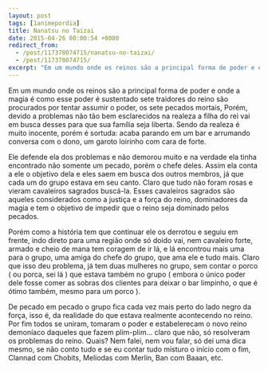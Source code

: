 ```yaml
---
layout: post
tags: [1animepordia]
title: Nanatsu no Taizai
date: 2015-04-26 00:00:54 +0000
redirect_from:
  - /post/117378074715/nanatsu-no-taizai/
  - /post/117378074715/
excerpt: "Em um mundo onde os reinos são a principal forma de poder e onde a magia é como esse poder é sustentado sete traidores do reino são procurados por tentar assumir o poder, os sete pecados mortais, Porém, devido a problemas não tão bem esclarecidos na realeza a filha do rei vai em busca desses para que sua família seja liberta. Sendo da realeza é muito inocente, porém é sortuda: acaba parando em um bar e arrumando conversa com o dono, um garoto loirinho com cara de forte."
---
```


Em um mundo onde os reinos são a principal forma de poder e onde a magia
é como esse poder é sustentado sete traidores do reino são procurados
por tentar assumir o poder, os sete pecados mortais, Porém, devido a
problemas não tão bem esclarecidos na realeza a filha do rei vai em
busca desses para que sua família seja liberta. Sendo da realeza é muito
inocente, porém é sortuda: acaba parando em um bar e arrumando conversa
com o dono, um garoto loirinho com cara de forte.

Ele defende ela dos problemas e não demorou muito e na verdade ela tinha
encontrado não somente um pecado, porém o chefe deles. Assim ela conta a
ele o objetivo dela e eles saem em busca dos outros membros, já que cada
um do grupo estava em seu canto. Claro que tudo não foram rosas e vieram
cavaleiros sagrados buscá-la. Esses cavaleiros sagrados são aqueles
considerados como a justiça e a força do reino, dominadores da magia e
tem o objetivo de impedir que o reino seja dominado pelos pecados.

Porém como a história tem que continuar ele os derrotou e seguiu em
frente, indo direto para uma região onde só doido vai, nem cavaleiro
forte, armado e cheio de mana tem coragem de ir lá, e lá encontrou mais
uma para o grupo, uma amiga do chefe do grupo, que ama ele e tudo mais.
Claro que isso deu problema, já tem duas mulheres no grupo, sem contar o
porco ( ou porca, sei lá ) que estava também no grupo ( embora o único
poder dele fosse comer as sobras dos clientes para deixar o bar
limpinho, o que é ótimo também, mesmo para um porco ).

De pecado em pecado o grupo fica cada vez mais perto do lado negro da
força, isso é, da realidade do que estava realmente acontecendo no
reino. Por fim todos se uniram, tomaram o poder e estabelerecam o novo
reino demoníaco daqueles que fazem plim-plim… claro que não, só
resolveram os problemas do reino. Quais? Nem falei, nem vou falar, só
dei uma dica mesmo, se não conto tudo e se eu contar tudo misturo o
início com o fim, Clannad com Chobits, Meliodas com Merlin, Ban com
Baaan, etc.


